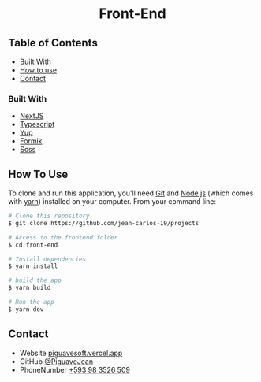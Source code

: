 <!-- Please update value in the {}  -->

<h1 align="center">Front-End</h1>

<!-- TABLE OF CONTENTS -->

## Table of Contents

- [Built With](#built-with)
- [How to use](#how-to-use)
- [Contact](#contact)

### Built With

<!-- This section should list any major frameworks that you built your project using. Here are a few examples.-->

- [NextJS](https://nodejs.org/es)
- [Typescript](https://www.typescriptlang.org/)
- [Yup](https://github.com/jquense/yup)
- [Formik](https://formik.org/)
- [Scss](https://sass-lang.com/guide)

## How To Use

<!-- Example: -->

To clone and run this application, you'll need [Git](https://git-scm.com) and [Node.js](https://nodejs.org/en/download/) (which comes with [yarn](https://classic.yarnpkg.com/lang/en/docs/install/#debian-stable)) installed on your computer. From your command line:

```bash
# Clone this repository
$ git clone https://github.com/jean-carlos-19/projects

# Access to the frontend folder
$ cd front-end

# Install dependencies
$ yarn install

# build the app
$ yarn build

# Run the app
$ yarn dev
```

## Contact

- Website [piguavesoft.vercel.app](https://piguavesoft.vercel.app/)
- GitHub [@PiguaveJean](https://github.com/jean-carlos-19)
- PhoneNumber [+593 98 3526 509](https://wa.me/593983526509)
